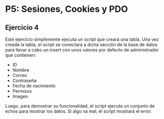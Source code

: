 # P5: Sesiones, Cookies y PDO

## Ejercicio 4

Este ejercicio simplemente ejecuta un script que creará una tabla. Una vez creada la tabla, el script se conectará a dicha sección de la base de datos para llevar a cabo un insert con unos valores por defecto de administrador que contienen:
- ID
- Nombre
- Correo
- Contraseña
- Fecha de nacimiento
- Permisos
- Imagen

Luego, para demostrar su funcionalidad, el script ejecuta un conjunto de echos para mostrar los datos.
Si algo va mal, el script mostrará el error.
